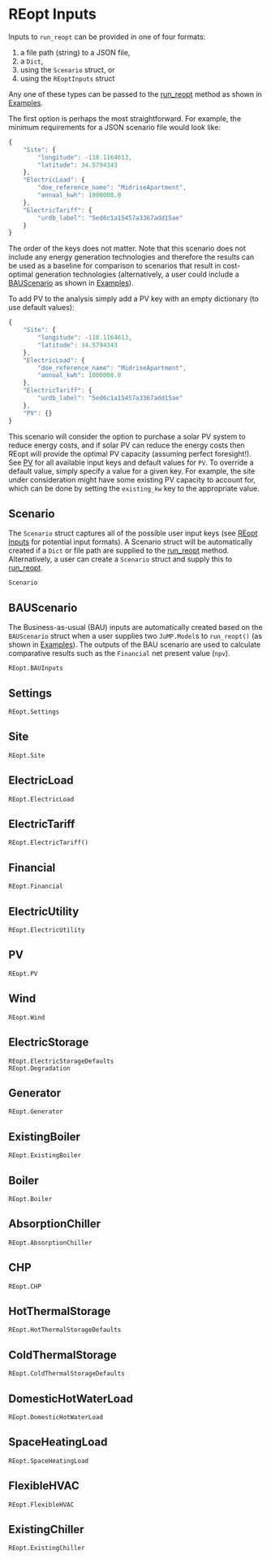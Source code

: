 # REopt Inputs
Inputs to `run_reopt` can be provided in one of four formats:
1. a file path (string) to a JSON file,
2. a `Dict`, 
3. using the `Scenario` struct, or
4. using the `REoptInputs` struct

Any one of these types can be passed to the [run_reopt](@ref) method as shown in [Examples](@ref).

The first option is perhaps the most straightforward. For example, the minimum requirements for a JSON scenario file would look like:
```javascript
{
    "Site": {
        "longitude": -118.1164613,
        "latitude": 34.5794343
    },
    "ElectricLoad": {
        "doe_reference_name": "MidriseApartment",
        "annual_kwh": 1000000.0
    },
    "ElectricTariff": {
        "urdb_label": "5ed6c1a15457a3367add15ae"
    }
}
```
The order of the keys does not matter. Note that this scenario does not include any energy generation technologies and therefore the results can be used as a baseline for comparison to scenarios that result in cost-optimal generation technologies (alternatively, a user could include a [BAUScenario](@ref) as shown in [Examples](@ref)).

To add PV to the analysis simply add a PV key with an empty dictionary (to use default values):
```javascript
{
    "Site": {
        "longitude": -118.1164613,
        "latitude": 34.5794343
    },
    "ElectricLoad": {
        "doe_reference_name": "MidriseApartment",
        "annual_kwh": 1000000.0
    },
    "ElectricTariff": {
        "urdb_label": "5ed6c1a15457a3367add15ae"
    },
    "PV": {}
}
```
This scenario will consider the option to purchase a solar PV system to reduce energy costs, and if solar PV can reduce the energy costs then REopt will provide the optimal PV capacity (assuming perfect foresight!). See [PV](@ref) for all available input keys and default values for `PV`. To override a default value, simply specify a value for a given key. For example, the site under consideration might have some existing PV capacity to account for, which can be done by setting the `existing_kw` key to the appropriate value.

## Scenario
The `Scenario` struct captures all of the possible user input keys (see [REopt Inputs](@ref) for potential input formats). A Scenario struct will be automatically created if a `Dict` or file path are supplied to the [run_reopt](@ref) method. Alternatively, a user can create a `Scenario` struct and supply this to [run_reopt](@ref). 
```@docs
Scenario
```

## BAUScenario
The Business-as-usual (BAU) inputs are automatically created based on the `BAUScenario` struct when a user supplies two `JuMP.Model`s to `run_reopt()` (as shown in [Examples](@ref)). The outputs of the BAU scenario are used to calculate comparative results such as the `Financial` net present value (`npv`).
```@docs
REopt.BAUInputs
```

## Settings
```@docs
REopt.Settings
```

## Site
```@docs
REopt.Site
```

## ElectricLoad
```@docs
REopt.ElectricLoad
```

## ElectricTariff
```@docs
REopt.ElectricTariff()
```

## Financial
```@docs
REopt.Financial
```

## ElectricUtility
```@docs
REopt.ElectricUtility
```

## PV
```@docs
REopt.PV
```

## Wind
```@docs
REopt.Wind
```

## ElectricStorage
```@docs
REopt.ElectricStorageDefaults
REopt.Degradation
```

## Generator
```@docs
REopt.Generator
```

## ExistingBoiler
```@docs
REopt.ExistingBoiler
```

## Boiler
```@docs
REopt.Boiler
```

## AbsorptionChiller
```@docs
REopt.AbsorptionChiller
```

## CHP
```@docs
REopt.CHP
```

## HotThermalStorage
```@docs
REopt.HotThermalStorageDefaults
```

## ColdThermalStorage
```@docs
REopt.ColdThermalStorageDefaults
```

## DomesticHotWaterLoad
```@docs
REopt.DomesticHotWaterLoad
```

## SpaceHeatingLoad
```@docs
REopt.SpaceHeatingLoad
```

## FlexibleHVAC
```@docs
REopt.FlexibleHVAC
```

## ExistingChiller
```@docs
REopt.ExistingChiller
```
